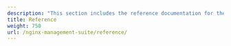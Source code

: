 ```yaml
---
description: "This section includes the reference documentation for the Instance Manager."
title: Reference
weight: 750
url: /nginx-management-suite/reference/
---
```

